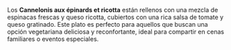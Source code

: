 Los **Cannelonis aux épinards et ricotta** están rellenos con una mezcla de espinacas frescas y queso ricotta, cubiertos con una rica salsa de tomate y queso gratinado. Este plato es perfecto para aquellos que buscan una opción vegetariana deliciosa y reconfortante, ideal para compartir en cenas familiares o eventos especiales.
